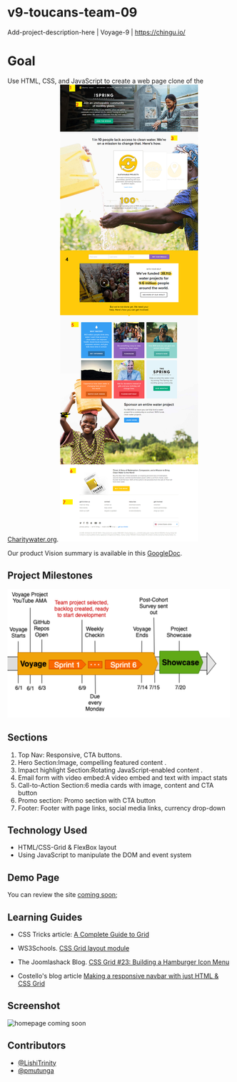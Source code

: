 # v9-toucans-team-09

Add-project-description-here | Voyage-9 | https://chingu.io/

# Goal

Use HTML, CSS, and JavaScript to create a web page clone of the [Charitywater.org](https://charitywater.org).
![homepage](assets/images/charitywater-org-2019-06-04.png)

Our product Vision summary is available in this [GoogleDoc]().

## Project Milestones

![milestones](assets/images/milestones.png)

## Sections

1. Top Nav: Responsive, CTA buttons.
2. Hero Section:Image, compelling featured content .
3. Impact highlight Section:Rotating JavaScript-enabled content .
4. Email form with video embed:A video embed and text with impact stats
5. Call-to-Action Section:6 media cards with image, content and CTA button
6. Promo section: Promo section with CTA button
7. Footer: Footer with page links, social media links, currency drop-down

## Technology Used

- HTML/CSS-Grid & FlexBox layout
- Using JavaScript to manipulate the DOM and event system

## Demo Page

You can review the site [coming soon](https://docs.google.com/presentation/d/11zPc-5KK27--NxX4eDpvt7wqGYR3uLpaZQ5rBZGI4Cw/edit);

## Learning Guides

- CSS Tricks article: [A Complete Guide to Grid](https://css-tricks.com/snippets/css/complete-guide-grid/)

* WS3Schools. [CSS Grid layout module](https://www.w3schools.com/css/css_grid.asp)

* The Joomlashack Blog. [CSS Grid #23: Building a Hamburger Icon Menu](https://www.joomlashack.com/blog/tutorials/css-grid-23-building-a-hamburger-icon-menu/)

* Costello's blog article [Making a responsive navbar with just HTML & CSS Grid](https://modern-css.com/responsive-navbar-with-css-grid.html)

## Screenshot

![homepage coming soon]()

## Contributors

- [@LishiTrinity](https://github.com/lishitrinity)
- [@pmutunga](https://github.com/pmutunga)

